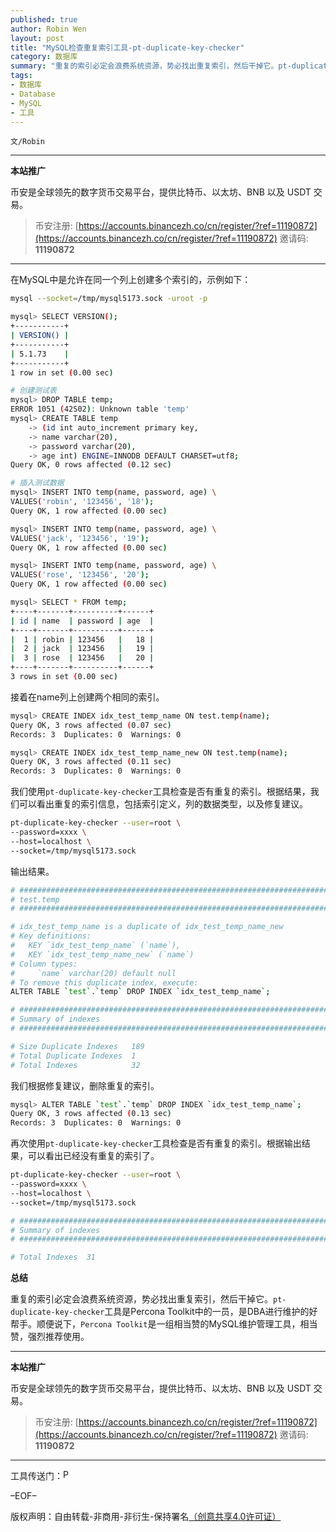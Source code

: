 ```yaml
---
published: true
author: Robin Wen
layout: post
title: "MySQL检查重复索引工具-pt-duplicate-key-checker"
category: 数据库
summary: "重复的索引必定会浪费系统资源，势必找出重复索引，然后干掉它。pt-duplicate-key-checker工具是Percona Toolkit中的一员，是DBA进行维护的好帮手。顺便说下，Percona Toolkit是一组相当赞的MySQL维护管理工具，相当赞，强烈推荐使用。"
tags:
- 数据库
- Database
- MySQL
- 工具
---
```


`文/Robin`

***

**本站推广**

币安是全球领先的数字货币交易平台，提供比特币、以太坊、BNB 以及 USDT 交易。

> 币安注册: [https://accounts.binancezh.co/cn/register/?ref=11190872](https://accounts.binancezh.co/cn/register/?ref=11190872)
> 邀请码: **11190872**

***

在MySQL中是允许在同一个列上创建多个索引的，示例如下：

``` bash
mysql --socket=/tmp/mysql5173.sock -uroot -p
```

``` bash
mysql> SELECT VERSION();
+-----------+
| VERSION() |
+-----------+
| 5.1.73    |
+-----------+
1 row in set (0.00 sec)

# 创建测试表
mysql> DROP TABLE temp;
ERROR 1051 (42S02): Unknown table 'temp'
mysql> CREATE TABLE temp
    -> (id int auto_increment primary key,
    -> name varchar(20),
    -> password varchar(20),
    -> age int) ENGINE=INNODB DEFAULT CHARSET=utf8;
Query OK, 0 rows affected (0.12 sec)

# 插入测试数据
mysql> INSERT INTO temp(name, password, age) \
VALUES('robin', '123456', '18');
Query OK, 1 row affected (0.00 sec)

mysql> INSERT INTO temp(name, password, age) \
VALUES('jack', '123456', '19');
Query OK, 1 row affected (0.00 sec)

mysql> INSERT INTO temp(name, password, age) \
VALUES('rose', '123456', '20');
Query OK, 1 row affected (0.00 sec)

mysql> SELECT * FROM temp;
+----+-------+----------+------+
| id | name  | password | age  |
+----+-------+----------+------+
|  1 | robin | 123456   |   18 |
|  2 | jack  | 123456   |   19 |
|  3 | rose  | 123456   |   20 |
+----+-------+----------+------+
3 rows in set (0.00 sec)
```

接着在name列上创建两个相同的索引。

``` bash
mysql> CREATE INDEX idx_test_temp_name ON test.temp(name);
Query OK, 3 rows affected (0.07 sec)
Records: 3  Duplicates: 0  Warnings: 0

mysql> CREATE INDEX idx_test_temp_name_new ON test.temp(name);
Query OK, 3 rows affected (0.11 sec)
Records: 3  Duplicates: 0  Warnings: 0
```

我们使用`pt-duplicate-key-checker`工具检查是否有重复的索引。根据结果，我们可以看出重复的索引信息，包括索引定义，列的数据类型，以及修复建议。

``` bash
pt-duplicate-key-checker --user=root \
--password=xxxx \
--host=localhost \
--socket=/tmp/mysql5173.sock
```

输出结果。

``` bash
# ########################################################################
# test.temp
# ########################################################################

# idx_test_temp_name is a duplicate of idx_test_temp_name_new
# Key definitions:
#   KEY `idx_test_temp_name` (`name`),
#   KEY `idx_test_temp_name_new` (`name`)
# Column types:
#     `name` varchar(20) default null
# To remove this duplicate index, execute:
ALTER TABLE `test`.`temp` DROP INDEX `idx_test_temp_name`;

# ########################################################################
# Summary of indexes
# ########################################################################

# Size Duplicate Indexes   189
# Total Duplicate Indexes  1
# Total Indexes            32
```

我们根据修复建议，删除重复的索引。

``` bash
mysql> ALTER TABLE `test`.`temp` DROP INDEX `idx_test_temp_name`;
Query OK, 3 rows affected (0.13 sec)
Records: 3  Duplicates: 0  Warnings: 0
```

再次使用`pt-duplicate-key-checker`工具检查是否有重复的索引。根据输出结果，可以看出已经没有重复的索引了。

``` bash
pt-duplicate-key-checker --user=root \
--password=xxxx \
--host=localhost \
--socket=/tmp/mysql5173.sock
```

``` bash
# ########################################################################
# Summary of indexes
# ########################################################################

# Total Indexes  31
```

**总结**

重复的索引必定会浪费系统资源，势必找出重复索引，然后干掉它。`pt-duplicate-key-checker`工具是Percona Toolkit中的一员，是DBA进行维护的好帮手。顺便说下，`Percona Toolkit`是一组相当赞的MySQL维护管理工具，相当赞，强烈推荐使用。

***

**本站推广**

币安是全球领先的数字货币交易平台，提供比特币、以太坊、BNB 以及 USDT 交易。

> 币安注册: [https://accounts.binancezh.co/cn/register/?ref=11190872](https://accounts.binancezh.co/cn/register/?ref=11190872)
> 邀请码: **11190872**

***

工具传送门：<a href="http://www.percona.com/software/percona-toolkit" target="_blank"><img src="https://cdn.dbarobin.com/18VTVkQ.jpg" title="Percona Toolkit" height="16px" width="16px" border="0" alt="Percona Toolkit" /></a> 

–EOF–

版权声明：自由转载-非商用-非衍生-保持署名<a href="http://creativecommons.org/licenses/by-nc-nd/4.0/deed.zh" target="_blank">（创意共享4.0许可证）</a>
